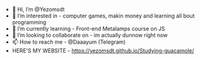 - 👋 Hi, I’m @Yezomsdt
- 👀 I’m interested in - computer games, makin money and learning all bout programming
- 🌱 I’m currently learning - Front-end Metalamps course on JS
- 💞️ I’m looking to collaborate on - im actually dunnow right now
- 📫 How to reach me - @Daaayum (Telegram)
- HERE'S MY WEBSITE - https://yezomsdt.github.io/Studying-guacamole/
